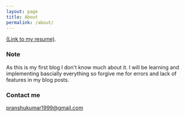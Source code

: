 ```yaml
---
layout: page
title: About
permalink: /about/
---
```

[(Link to my resume)](https://drive.google.com/file/d/1NkrDR9qZfo4daCGQzcZVY-vlenh4BLp_/view?usp=sharing).


### Note
As this is my first blog I don't know much about it. I will be learning and implementing bascially everything so forgive me for errors and lack of features in my blog posts. 


### Contact me

[pranshukumar1999@gmail.com](mailto:pranshukumar1999@gmail.com)
